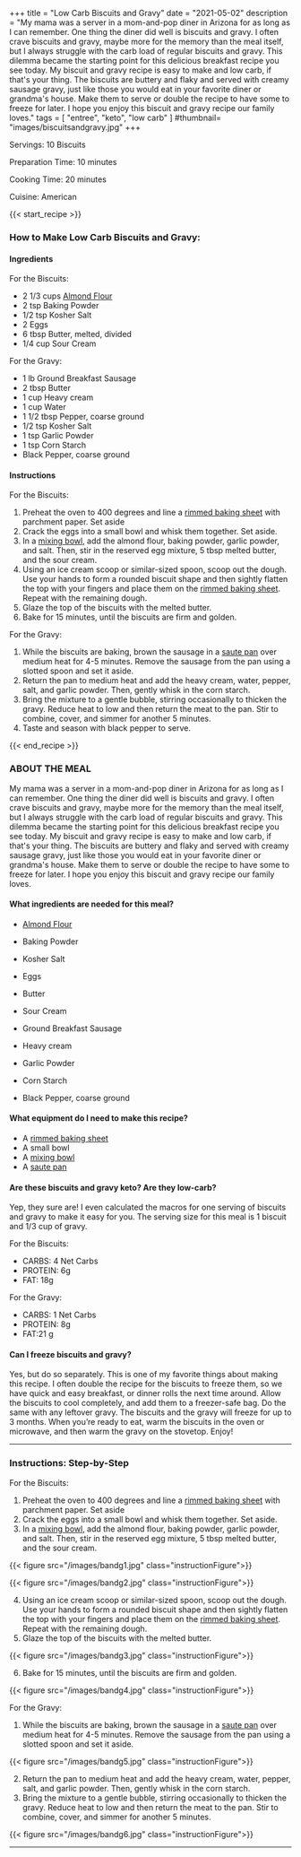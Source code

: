 +++
title = "Low Carb Biscuits and Gravy"
date = "2021-05-02"
description = "My mama was a server in a mom-and-pop diner in Arizona for as long as I can remember. One thing the diner did well is biscuits and gravy. I often crave biscuits and gravy, maybe more for the memory than the meal itself, but I always struggle with the carb load of regular biscuits and gravy. This dilemma became the starting point for this delicious breakfast recipe you see today. My biscuit and gravy recipe is easy to make and low carb, if that's your thing. The biscuits are buttery and flaky and served with creamy sausage gravy, just like those you would eat in your favorite diner or grandma's house. Make them to serve or double the recipe to have some to freeze for later. I hope you enjoy this biscuit and gravy recipe our family loves."
tags = [
    "entree",
    "keto",
    "low carb"
]
#thumbnail= "images/biscuitsandgravy.jpg"
+++

Servings: 10 Biscuits <!--more-->

Preparation Time: 10 minutes

Cooking Time: 20 minutes

Cuisine: American

{{< start_recipe >}}

### How to Make Low Carb Biscuits and Gravy: 

#### Ingredients 

For the Biscuits: 

* 2 1/3 cups [Almond Flour](https://amzn.to/2POPsYC)
* 2 tsp Baking Powder
* 1/2 tsp Kosher Salt
* 2 Eggs
* 6 tbsp Butter, melted, divided  
* 1/4 cup Sour Cream 
 
For the Gravy: 

* 1 lb Ground Breakfast Sausage 
* 2 tbsp Butter
* 1 cup Heavy cream
* 1 cup Water
* 1 1/2 tbsp Pepper, coarse ground
* 1/2 tsp Kosher Salt
* 1 tsp Garlic Powder
* 1 tsp Corn Starch
* Black Pepper, coarse ground

#### Instructions

For the Biscuits: 

1. Preheat the oven to 400 degrees and line a [rimmed baking sheet](https://amzn.to/3ul9KrC) with parchment paper. Set aside
2. Crack the eggs into a small bowl and whisk them together. Set aside. 
3. In a [mixing bowl](https://amzn.to/3E1f1cS), add the almond flour, baking powder, garlic powder, and salt. Then, stir in the reserved egg mixture, 5 tbsp melted butter, and the sour cream.
4. Using an ice cream scoop or similar-sized spoon, scoop out the dough. Use your hands to form a rounded biscuit shape and then sightly flatten the top with your fingers and place them on the [rimmed baking sheet](https://amzn.to/3ul9KrC). Repeat with the remaining dough. 
5. Glaze the top of the biscuits with the melted butter. 
6. Bake for 15 minutes, until the biscuits are firm and golden. 

For the Gravy: 

1. While the biscuits are baking, brown the sausage in a [saute pan](https://amzn.to/2ZzNJLG) over medium heat for 4-5 minutes. Remove the sausage from the pan using a slotted spoon and set it aside. 
2. Return the pan to medium heat and add the heavy cream, water, pepper, salt, and garlic powder. Then, gently whisk in the corn starch. 
3. Bring the mixture to a gentle bubble, stirring occasionally to thicken the gravy. Reduce heat to low and then return the meat to the pan. Stir to combine, cover, and simmer for another 5 minutes. 
4. Taste and season with black pepper to serve. 

{{< end_recipe >}}

### ABOUT THE MEAL 

My mama was a server in a mom-and-pop diner in Arizona for as long as I can remember. One thing the diner did well is biscuits and gravy. I often crave biscuits and gravy, maybe more for the memory than the meal itself, but I always struggle with the carb load of regular biscuits and gravy. This dilemma became the starting point for this delicious breakfast recipe you see today. My biscuit and gravy recipe is easy to make and low carb, if that's your thing. The biscuits are buttery and flaky and served with creamy sausage gravy, just like those you would eat in your favorite diner or grandma's house. Make them to serve or double the recipe to have some to freeze for later. I hope you enjoy this biscuit and gravy recipe our family loves. 

#### What ingredients are needed for this meal?

* [Almond Flour](https://amzn.to/2POPsYC)

* Baking Powder

* Kosher Salt

* Eggs

* Butter 

* Sour Cream
 
* Ground Breakfast Sausage 

* Heavy cream

* Garlic Powder

* Corn Starch

* Black Pepper, coarse ground

#### What equipment do I need to make this recipe?

* A [rimmed baking sheet](https://amzn.to/3ul9KrC) 
* A small bowl 
* A [mixing bowl](https://amzn.to/3E1f1cS) 
* A [saute pan](https://amzn.to/2ZzNJLG)

#### Are these biscuits and gravy keto? Are they low-carb?

Yep, they sure are! I even calculated the macros for one serving of biscuits and gravy to make it easy for you. 
The serving size for this meal is 1 biscuit and 1/3 cup of gravy.  

For the Biscuits: 

* CARBS: 4 Net Carbs
* PROTEIN: 6g 
* FAT: 18g

For the Gravy: 

* CARBS: 1 Net Carbs
* PROTEIN: 8g 
* FAT:21 g

#### Can I freeze biscuits and gravy?

Yes, but do so separately. This is one of my favorite things about making this recipe. I often double the recipe for the biscuits to freeze them, so we have quick and easy breakfast, or dinner rolls the next time around. Allow the biscuits to cool completely, and add them to a freezer-safe bag. Do the same with any leftover gravy. The biscuits and the gravy will freeze for up to 3 months. When you’re ready to eat, warm the biscuits in the oven or microwave, and then warm the gravy on the stovetop. Enjoy! 

---- 

### Instructions: Step-by-Step

For the Biscuits: 

1. Preheat the oven to 400 degrees and line a [rimmed baking sheet](https://amzn.to/3ul9KrC) with parchment paper. Set aside
2. Crack the eggs into a small bowl and whisk them together. Set aside. 
3. In a [mixing bowl](https://amzn.to/3E1f1cS), add the almond flour, baking powder, garlic powder, and salt. Then, stir in the reserved egg mixture, 5 tbsp melted butter, and the sour cream.

{{< figure src="/images/bandg1.jpg" class="instructionFigure">}}

{{< figure src="/images/bandg2.jpg" class="instructionFigure">}}

4. Using an ice cream scoop or similar-sized spoon, scoop out the dough. Use your hands to form a rounded biscuit shape and then sightly flatten the top with your fingers and place them on the [rimmed baking sheet](https://amzn.to/3ul9KrC). Repeat with the remaining dough. 
5. Glaze the top of the biscuits with the melted butter. 

{{< figure src="/images/bandg3.jpg" class="instructionFigure">}}

6. Bake for 15 minutes, until the biscuits are firm and golden. 

{{< figure src="/images/bandg4.jpg" class="instructionFigure">}}

For the Gravy: 

1. While the biscuits are baking, brown the sausage in a [saute pan](https://amzn.to/2ZzNJLG) over medium heat for 4-5 minutes. Remove the sausage from the pan using a slotted spoon and set it aside. 

{{< figure src="/images/bandg5.jpg" class="instructionFigure">}}

2. Return the pan to medium heat and add the heavy cream, water, pepper, salt, and garlic powder. Then, gently whisk in the corn starch. 
3. Bring the mixture to a gentle bubble, stirring occasionally to thicken the gravy. Reduce heat to low and then return the meat to the pan. Stir to combine, cover, and simmer for another 5 minutes. 

{{< figure src="/images/bandg6.jpg" class="instructionFigure">}}

---- 
